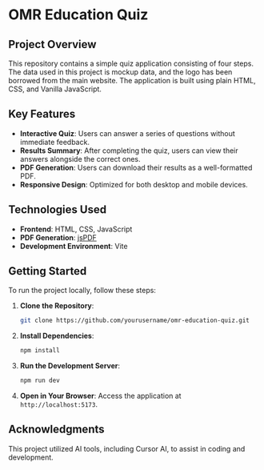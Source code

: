 # OMR Education Quiz

## Project Overview

This repository contains a simple quiz application consisting of four steps. The data used in this project is mockup data, and the logo has been borrowed from the main website. The application is built using plain HTML, CSS, and Vanilla JavaScript.

## Key Features

- **Interactive Quiz**: Users can answer a series of questions without immediate feedback.
- **Results Summary**: After completing the quiz, users can view their answers alongside the correct ones.
- **PDF Generation**: Users can download their results as a well-formatted PDF.
- **Responsive Design**: Optimized for both desktop and mobile devices.

## Technologies Used

- **Frontend**: HTML, CSS, JavaScript
- **PDF Generation**: [jsPDF](https://github.com/parallax/jsPDF)
- **Development Environment**: Vite

## Getting Started

To run the project locally, follow these steps:

1. **Clone the Repository**:
   ```bash
   git clone https://github.com/yourusername/omr-education-quiz.git
   ```

3. **Install Dependencies**:
   ```bash
   npm install
   ```

4. **Run the Development Server**:
   ```bash
   npm run dev
   ```

5. **Open in Your Browser**: Access the application at `http://localhost:5173`.

## Acknowledgments

This project utilized AI tools, including Cursor AI, to assist in coding and development. 
